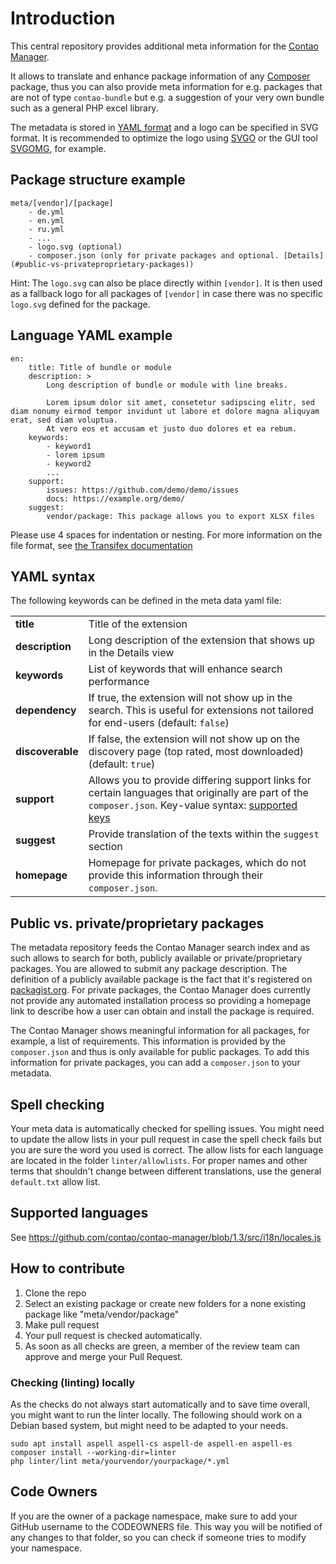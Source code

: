 # Introduction

This central repository provides additional meta information for the [Contao Manager][3].

It allows to translate and enhance package information of any [Composer][1] package, thus you can also
provide meta information for e.g. packages that are not of type `contao-bundle` but e.g. a suggestion of
your very own bundle such as a general PHP excel library.

The metadata is stored in [YAML format][4] and a logo can be specified in SVG format. It is recommended to
optimize the logo using [SVGO][6] or the GUI tool [SVGOMG][7], for example.

## Package structure example

```
meta/[vendor]/[package]
    - de.yml
    - en.yml
    - ru.yml
    - ...
    - logo.svg (optional)
    - composer.json (only for private packages and optional. [Details](#public-vs-privateproprietary-packages))
```

Hint: The `logo.svg` can also be place directly within `[vendor]`. It is then used as a fallback logo for all packages of
`[vendor]` in case there was no specific `logo.svg` defined for the package.

## Language YAML example

```
en:
    title: Title of bundle or module
    description: >
        Long description of bundle or module with line breaks.

        Lorem ipsum dolor sit amet, consetetur sadipscing elitr, sed diam nonumy eirmod tempor invidunt ut labore et dolore magna aliquyam erat, sed diam voluptua.
        At vero eos et accusam et justo duo dolores et ea rebum.
    keywords:
        - keyword1
        - lorem ipsum
        - keyword2
        ...
    support:
        issues: https://github.com/demo/demo/issues
        docs: https://example.org/demo/
    suggest:
        vendor/package: This package allows you to export XLSX files
```


Please use 4 spaces for indentation or nesting.
For more information on the file format, see [the Transifex documentation][2]

## YAML syntax

The following keywords can be defined in the meta data yaml file:

| | |
|-|-|
| __title__         | Title of the extension |
| __description__   | Long description of the extension that shows up in the Details view |
| __keywords__      | List of keywords that will enhance search performance  |
| __dependency__    | If true, the extension will not show up in the search. This is useful for extensions not tailored for end-users (default: `false`) |
| __discoverable__  | If false, the extension will not show up on the discovery page (top rated, most downloaded) (default: `true`) |
| __support__       | Allows you to provide differing support links for certain languages that originally are part of the `composer.json`. Key-value syntax: [supported keys][8] |
| __suggest__       | Provide translation of the texts within the `suggest` section |
| __homepage__      | Homepage for private packages, which do not provide this information through their `composer.json`. |

## Public vs. private/proprietary packages

The metadata repository feeds the Contao Manager search index and as such allows to search for both, publicly available
or private/proprietary packages. You are allowed to submit any package description. The definition of a publicly available
package is the fact that it's registered on [packagist.org][5]. For private packages, the Contao Manager does currently
not provide any automated installation process so providing a homepage link to describe how a user can obtain and install
the package is required.

The Contao Manager shows meaningful information for all packages, for example, a list of requirements. This information is
provided by the `composer.json` and thus is only available for public packages. To add this information for private
packages, you can add a `composer.json` to your metadata.

## Spell checking

Your meta data is automatically checked for spelling issues. You might need to update the allow lists in your
pull request in case the spell check fails but you are sure the word you used is correct. The allow lists for each language
are located in the folder `linter/allowlists`. For proper names and other terms that shouldn't change between different
translations, use the general `default.txt` allow list.

## Supported languages

See https://github.com/contao/contao-manager/blob/1.3/src/i18n/locales.js

## How to contribute

1. Clone the repo
2. Select an existing package or create new folders for a none existing package like "meta/vendor/package"
3. Make pull request
4. Your pull request is checked automatically.
5. As soon as all checks are green, a member of the review team can approve and merge your Pull Request.

### Checking (linting) locally

As the checks do not always start automatically and to save time overall, you might want to run the linter
locally. The following should work on a Debian based system, but might need to be adapted to your needs.

```
sudo apt install aspell aspell-cs aspell-de aspell-en aspell-es
composer install --working-dir=linter
php linter/lint meta/yourvendor/yourpackage/*.yml
```

## Code Owners

If you are the owner of a package namespace, make sure to add your GitHub username to the CODEOWNERS file.
This way you will be notified of any changes to that folder, so you can check if someone tries to modify
your namespace.


[1]: https://getcomposer.org
[2]: https://docs.transifex.com/formats/yaml
[3]: https://github.com/contao/contao-manager
[4]: http://yaml.org
[5]: https://packagist.org
[6]: https://github.com/svg/svgo
[7]: https://jakearchibald.github.io/svgomg/
[8]: https://getcomposer.org/doc/04-schema.md#support
